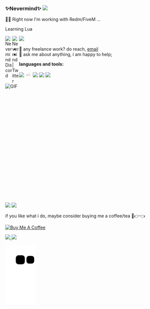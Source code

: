 ### ✨Nevermind✨ <img src="https://media.giphy.com/media/hvRJCLFzcasrR4ia7z/giphy.gif" width="25px">

👨‍💻 Right now I'm working with Redm/FiveM ...

Learning Lua

<a href="https://discord.gg/VkhUUGHpNs">
  <img align="left" alt="Nevermind Discord" width="22px" src="https://raw.githubusercontent.com/peterthehan/peterthehan/master/assets/discord.svg" />
</a>
<a href="https://mobile.twitter.com/MadaaraL">
  <img align="left" alt="Nevermind | Twitter" width="22px" src="https://raw.githubusercontent.com/peterthehan/peterthehan/master/assets/twitter.svg" />
</a>

![](https://visitor-badge.glitch.me/badge?page_id=RalivTV.RalivTV)

<img align="right" alt="GIF" src="https://cdn.discordapp.com/attachments/574922050834268166/904576182316576838/code.gif" width="550" height="380" />

- 💼 any freelance work? do reach, [email](jogosnevermind@gmail.com)
- 💬 ask me about anything, i am happy to help;

**languages and tools:**  

<code><img height="20" src="https://img.shields.io/badge/Lua-2C2D72?style=for-the-badge&logo=lua&logoColor=white"></code>
<code><img height="20" src="https://raw.githubusercontent.com/github/explore/80688e429a7d4ef2fca1e82350fe8e3517d3494d/topics/mysql/mysql.png"></code>
<code><img height="20" src="https://img.shields.io/badge/CSS3-1572B6?style=for-the-badge&logo=css3&logoColor=white"></code>
<code><img height="20" src="https://img.shields.io/badge/HTML5-E34F26?style=for-the-badge&logo=html5&logoColor=white"></code>
<code><img height="20" src="https://img.shields.io/badge/JavaScript-F7DF1E?style=for-the-badge&logo=javascript&logoColor=black"></code>
<div> 
<a href="https://www.youtube.com/channel/UCJDBEY2zPng9f1csLzrQXRg" target="_blank"><img src="https://img.shields.io/badge/YouTube-FF0000?style=for-the-badge&logo=youtube&logoColor=white" target="_blank"></a>
<a href="https://www.twitch.tv/nevermind_l" target="_blank"><img src="https://img.shields.io/badge/Twitch-9146FF?style=for-the-badge&logo=twitch&logoColor=white" target="_blank"></a>
</div>

if you like what i do, maybe consider buying me a coffee/tea 🥺👉👈

<a href="https://streamlabs.com/nevermind_l/tip" target="_blank"><img src="https://cdn.buymeacoffee.com/buttons/v2/default-red.png" alt="Buy Me A Coffee" width="120" ></a>

<div align="left">
  <a href="https://github.com/RalivTV">
  <img height="180em" src="https://github-readme-stats.vercel.app/api?username=RalivTV&show_icons=true&theme=merko&include_all_commits=true&count_private=true"/>
  <img height="180em" src="https://github-readme-stats.vercel.app/api/top-langs/?username=RalivTV&layout=compact💻&langs_count=7&theme=merko"/>
</div> 

![Snake animation](https://github.com/RalivTV/RalivTV/blob/output/github-contribution-grid-snake.svg)

